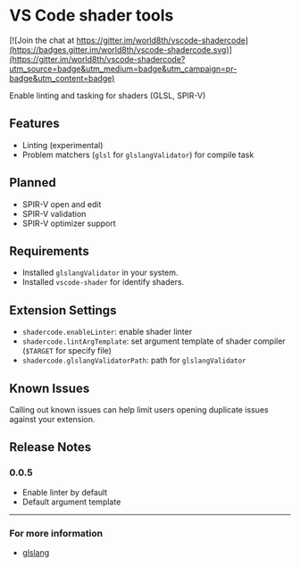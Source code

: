 # VS Code shader tools

[![Join the chat at https://gitter.im/world8th/vscode-shadercode](https://badges.gitter.im/world8th/vscode-shadercode.svg)](https://gitter.im/world8th/vscode-shadercode?utm_source=badge&utm_medium=badge&utm_campaign=pr-badge&utm_content=badge)

Enable linting and tasking for shaders (GLSL, SPIR-V)

## Features

* Linting (experimental) 
* Problem matchers (`glsl` for `glslangValidator`) for compile task

## Planned 

* SPIR-V open and edit
* SPIR-V validation
* SPIR-V optimizer support 

## Requirements

* Installed `glslangValidator` in your system.
* Installed `vscode-shader` for identify shaders.

## Extension Settings

* `shadercode.enableLinter`: enable shader linter 
* `shadercode.lintArgTemplate`: set argument template of shader compiler (`$TARGET` for specify file)
* `shadercode.glslangValidatorPath`: path for `glslangValidator`

## Known Issues

Calling out known issues can help limit users opening duplicate issues against your extension.

## Release Notes

### 0.0.5

* Enable linter by default
* Default argument template

-----------------------------------------------------------------------------------------------------------

### For more information

* [glslang](https://github.com/KhronosGroup/glslang) 
